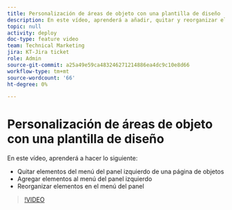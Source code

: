 ```yaml
---
title: Personalización de áreas de objeto con una plantilla de diseño
description: En este vídeo, aprenderá a añadir, quitar y reorganizar elementos en el menú del panel izquierdo mediante una plantilla de diseño.
topic: null
activity: deploy
doc-type: feature video
team: Technical Marketing
jira: KT-Jira ticket
role: Admin
source-git-commit: a25a49e59ca483246271214886ea4dc9c10e8d66
workflow-type: tm+mt
source-wordcount: '66'
ht-degree: 0%

---
```


# Personalización de áreas de objeto con una plantilla de diseño

En este vídeo, aprenderá a hacer lo siguiente:

* Quitar elementos del menú del panel izquierdo de una página de objetos
* Agregar elementos al menú del panel izquierdo
* Reorganizar elementos en el menú del panel

>[!VIDEO](https://video.tv.adobe.com/v/335075/?quality=12&learn=on)
